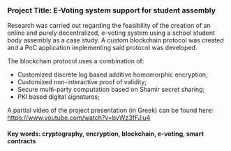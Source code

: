### Project Title: E-Voting system support for student assembly

Research was carried out regarding the feasibility of the creation of an online and purely decentralized, e-voting system using a school student body assembly as a case study. A custom blockchain protocol was created and a PoC application implementing said protocol was developed.

The blockchain protocol uses a combination of:
 * Customized discrete log based additive homomorphic encryption;
 * Customized non-interactive proof of validity;
 * Secure multi-party computation based on Shamir secret sharing;
 * PKI based digital signatures;

A partial video of the project presentation (in Greek) can be found here: https://www.youtube.com/watch?v=byWz3fFJiu4
 
#### Key words: cryptography, encryption, blockchain, e-voting, smart contracts
